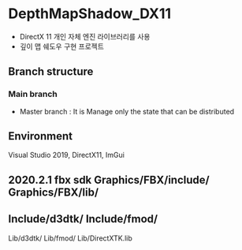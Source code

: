 # DepthMapShadow_DX11
* DirectX 11 개인 자체 엔진 라이브러리를 사용 
* 깊이 맵 쉐도우 구현 프로젝트



## Branch structure

### Main branch
* Master branch : It is Manage only the state that can be distributed

## Environment
Visual Studio 2019, DirectX11, ImGui

2020.2.1 fbx sdk
Graphics/FBX/include/
Graphics/FBX/lib/
--
Include/d3dtk/
Include/fmod/
--
Lib/d3dtk/
Lib/fmod/
Lib/DirectXTK.lib
